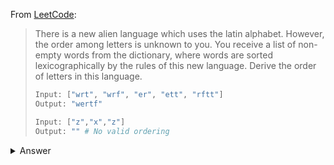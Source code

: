From [LeetCode](https://leetcode.com/problems/alien-dictionary/):

> There is a new alien language which uses the latin alphabet. However, the order among letters is unknown to you. You receive a list of non-empty words from the dictionary, where words are sorted lexicographically by the rules of this new language. Derive the order of letters in this language.
>
> ```py
> Input: ["wrt", "wrf", "er", "ett", "rftt"]
> Output: "wertf"
> ``` 
> ```py
> Input: ["z","x","z"]
> Output: "" # No valid ordering
> ``` 

<details><summary>Answer</summary>

Solution based on [this walkthrough](https://yao.page/posts/alien-dictionary-python/):

```py
def alien_dictionary(words):
    n = len(words)

    # Init nodes
    nodes = {}
    for word in words:
        for c in word:
            if c not in nodes:
                nodes[c] = Node(c)

    # Build graph
    for i in range(n-1):
        for c1, c2 in zip(words[i], words[i+1]):
            if c1 == c2:
                continue
            elif c1 != c2:
                nodes[c2].to.add(c1)
                break

    for label in nodes:
        print(label, nodes[label].to)

    # Run topo sort
    visiting = set()
    res = []

    def topo_sort(label):
        visiting.add(label)

        node = nodes[label]
        for v_label in node.to:
            if v_label in visiting:
                return False

            if v_label in nodes:
                if topo_sort(v_label) is False:
                    return False

        res.append(label)
        del nodes[label]

        visiting.remove(label)

    while nodes:
        label = next(iter(nodes))
        if topo_sort(label) is False:
            return ""

    return ''.join(res)

```

</details>
